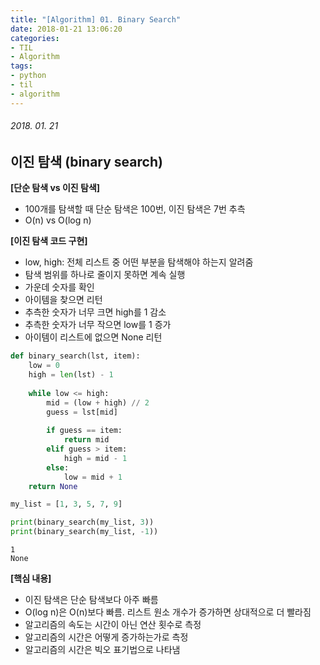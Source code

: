 ```yaml
---
title: "[Algorithm] 01. Binary Search"
date: 2018-01-21 13:06:20
categories:
- TIL
- Algorithm
tags:
- python
- til
- algorithm
---
```


###### 2018. 01. 21

## 이진 탐색 (binary search)

**[단순 탐색 vs 이진 탐색]**
- 100개를 탐색할 때 단순 탐색은 100번, 이진 탐색은 7번 추측
- O(n) vs O(log n)



**[이진 탐색 코드 구현]**
- low, high: 전체 리스트 중 어떤 부분을 탐색해야 하는지 알려줌
- 탐색 범위를 하나로 줄이지 못하면 계속 실행
- 가운데 숫자를 확인
- 아이템을 찾으면 리턴
- 추측한 숫자가 너무 크면 high를 1 감소
- 추측한 숫자가 너무 작으면 low를 1 증가
- 아이템이 리스트에 없으면 None 리턴

```python
def binary_search(lst, item):
    low = 0
    high = len(lst) - 1
    
    while low <= high:
        mid = (low + high) // 2
        guess = lst[mid]
        
        if guess == item:
            return mid
        elif guess > item:
            high = mid - 1
        else:
            low = mid + 1
    return None
```

```python
my_list = [1, 3, 5, 7, 9]

print(binary_search(my_list, 3))
print(binary_search(my_list, -1))
```

```
1
None
```



**[핵심 내용]**

- 이진 탐색은 단순 탐색보다 아주 빠름
- O(log n)은 O(n)보다 빠름. 리스트 원소 개수가 증가하면 상대적으로 더 빨라짐
- 알고리즘의 속도는 시간이 아닌 연산 횟수로 측정
- 알고리즘의 시간은 어떻게 증가하는가로 측정
- 알고리즘의 시간은 빅오 표기법으로 나타냄
